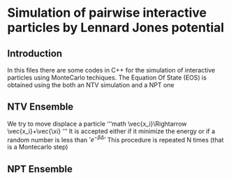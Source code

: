 # Simulation of pairwise interactive particles by Lennard Jones potential 
## Introduction
In this files there are some codes in C++ for the simulation of interactive particles using MonteCarlo techiques. The Equation Of State (EOS) is obtained using the both an NTV simulation and a NPT one
## NTV Ensemble 
We try to move displace a particle 
‘‘‘math
\vec{x_i}\Rightarrow \vec{x_i}+\vec{\xi}
‘‘‘
It is accepted either if it minimize the energy or if a random number is less than $‘e^{-\beta \Delta}‘$
This procedure is repeated N times (that is a Montecarlo step)
## NPT Ensemble
